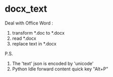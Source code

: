 # docx_text
Deal with Office Word : 
1. transform *.doc to *.docx
2. read *.docx 
3. replace text in *.docx

P.S.
1. The 'text' json is encoded by 'unicode'
2. Python Idle forward content quick key "Alt+P" 